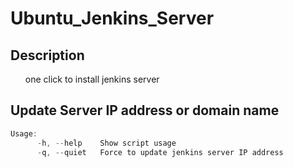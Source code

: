 # Ubuntu_Jenkins_Server

## Description
<ol>one click to install jenkins server</ol>
</ol>

## Update Server IP address or domain name

```javascript
Usage:
      -h, --help    Show script usage
      -q, --quiet   Force to update jenkins server IP address
```


